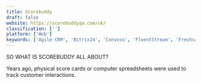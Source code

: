 ```yaml
---
title: Scorebuddy
draft: false 
website: https://scorebuddyqa.com/uk/
classification: ['']
platform: ['Web']
keywords: ['Agile CRM', 'Bitrix24', 'Convoso', 'FluentStream', 'Freshcaller', 'Freshdesk', 'InfoFlo', 'KronoDesk', 'LiveAgent', 'LogMeIn Rescue', 'NICE inContact', 'Newfies-Dialer', 'Nextiva', 'PhoneBurner', 'PlayVox', 'PureCloud', 'RingCentral Contact Center', 'Salesforce Service Cloud', 'Verascape', 'Zoho Desk']
---
```

SO WHAT IS SCOREBUDDY ALL ABOUT?

Years ago, physical score cards or computer spreadsheets were used to track customer interactions.